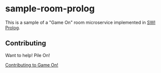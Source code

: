 # sample-room-prolog

This is a sample of a "Game On" room microservice implemented in [SWI Prolog](http://www.swi-prolog.org/).

## Contributing

Want to help! Pile On!

[Contributing to Game On!](https://github.com/gameontext/gameon/blob/master/CONTRIBUTING.md)
